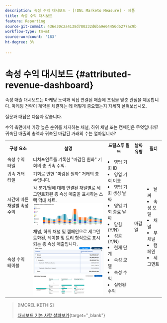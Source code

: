 ```yaml
---
description: 속성 수익 대시보드 - [!DNL Marketo Measure] - 제품
title: 속성 수익 대시보드
feature: Reporting
source-git-commit: 436e30c2a4138d780232d6ba9e64456d6277ac9b
workflow-type: tm+mt
source-wordcount: '183'
ht-degree: 3%

---
```


# 속성 수익 대시보드 {#attributed-revenue-dashboard}

속성 매출 대시보드는 마케팅 노력과 직접 연결된 매출에 초점을 맞춘 관점을 제공합니다. 마케팅 전략이 계약을 체결하는 데 어떻게 중요했는지 자세히 살펴보십시오.

질문과 대답은 다음과 같습니다.

수익 측면에서 가장 높은 순위를 차지하는 채널, 하위 채널 또는 캠페인은 무엇입니까?
귀속된 매출의 총액과 귀속된 마감된 거래의 수는 얼마입니까?

<table style="table-layout:auto"> 
<tbody>
  <tr> 
   <th>구성 요소</th> 
   <th>설명</th>
   <th>드릴스루 필드</th>
   <th>날짜 유형</th>
   <th>필터</th>
  </tr>
  <tr>
    <td>속성 수익 타일</td>
    <td>터치포인트를 기록한 "마감된 원화" 기회의 총 귀속 수익.</td>
    <td rowspan="6"><li>영업 기회 ID</li>
<li>영업 기회 이름</li>
<li>영업 기회 생성 날짜</li>
<li>영업 기회 종료 날짜</li>
<li>닫힘(Y/N)</li>
<li>성공(Y/N)</li>
<li>현재 단계</li>
<li>속성 모델</li>
<li>속성 수익</li>
<li>실현된 수익</li></td>
    <td rowspan="6">마감일</td>
    <td rowspan="6"><li>날짜</li>
<li>속성 모델</li>
<li>채널</li>
<li>부채널</li>
<li>캠페인</li>
<li>세그먼트</li></td>
  </tr>
  <tr>
    <td>귀속 거래 타일</td>
    <td>기회로 인한 "마감된 원화" 거래의 총 수입니다.</td>
  </tr>
  <tr>
    <td>시간에 따른 채널별 속성 수익</td>
    <td>각 분기/월에 대해 연결된 채널별로 세그먼트화된 총 속성 매출을 표시하는 스택 막대 차트.
    <br/><img src="assets/attributed-revenue-dashboard-1.png" width="600"></td>
  </tr>
  <tr>
    <td>속성 수익 테이블</td>
    <td>채널, 하위 채널 및 캠페인으로 세그먼트화된, 테이블 및 트리 형식으로 표시되는 총 속성 매출입니다.
    <br/><img src="assets/attributed-revenue-dashboard-2.png" width="600">
    <br/><img src="assets/attributed-revenue-dashboard-3.png" width="600"></td>
  </tr>
  </tr>
</tbody>
</table>

>[!MORELIKETHIS]
>
>[대시보드 기본 사항 살펴보기](/help/marketo-measure-discover-ui/dashboards/discover-dashboard-basics.md){target="_blank"}
